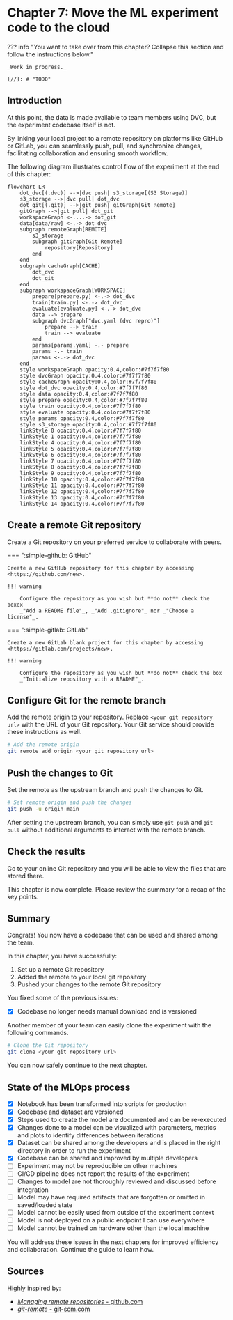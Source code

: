 # Chapter 7: Move the ML experiment code to the cloud

??? info "You want to take over from this chapter? Collapse this section and follow the instructions below."

    _Work in progress._

    [//]: # "TODO"

## Introduction

At this point, the data is made available to team members using DVC, but the
experiment codebase itself is not.

By linking your local project to a remote repository on platforms like GitHub or
GitLab, you can seamlessly push, pull, and synchronize changes, facilitating
collaboration and ensuring smooth workflow.

The following diagram illustrates control flow of the experiment at the end of
this chapter:

```mermaid
flowchart LR
    dot_dvc[(.dvc)] -->|dvc push| s3_storage[(S3 Storage)]
    s3_storage -->|dvc pull| dot_dvc
    dot_git[(.git)] -->|git push| gitGraph[Git Remote]
    gitGraph -->|git pull| dot_git
    workspaceGraph <-....-> dot_git
    data[data/raw] <-.-> dot_dvc
    subgraph remoteGraph[REMOTE]
        s3_storage
        subgraph gitGraph[Git Remote]
            repository[Repository]
        end
    end
    subgraph cacheGraph[CACHE]
        dot_dvc
        dot_git
    end
    subgraph workspaceGraph[WORKSPACE]
        prepare[prepare.py] <-.-> dot_dvc
        train[train.py] <-.-> dot_dvc
        evaluate[evaluate.py] <-.-> dot_dvc
        data --> prepare
        subgraph dvcGraph["dvc.yaml (dvc repro)"]
            prepare --> train
            train --> evaluate
        end
        params[params.yaml] -.- prepare
        params -.- train
        params <-.-> dot_dvc
    end
    style workspaceGraph opacity:0.4,color:#7f7f7f80
    style dvcGraph opacity:0.4,color:#7f7f7f80
    style cacheGraph opacity:0.4,color:#7f7f7f80
    style dot_dvc opacity:0.4,color:#7f7f7f80
    style data opacity:0.4,color:#7f7f7f80
    style prepare opacity:0.4,color:#7f7f7f80
    style train opacity:0.4,color:#7f7f7f80
    style evaluate opacity:0.4,color:#7f7f7f80
    style params opacity:0.4,color:#7f7f7f80
    style s3_storage opacity:0.4,color:#7f7f7f80
    linkStyle 0 opacity:0.4,color:#7f7f7f80
    linkStyle 1 opacity:0.4,color:#7f7f7f80
    linkStyle 4 opacity:0.4,color:#7f7f7f80
    linkStyle 5 opacity:0.4,color:#7f7f7f80
    linkStyle 6 opacity:0.4,color:#7f7f7f80
    linkStyle 7 opacity:0.4,color:#7f7f7f80
    linkStyle 8 opacity:0.4,color:#7f7f7f80
    linkStyle 9 opacity:0.4,color:#7f7f7f80
    linkStyle 10 opacity:0.4,color:#7f7f7f80
    linkStyle 11 opacity:0.4,color:#7f7f7f80
    linkStyle 12 opacity:0.4,color:#7f7f7f80
    linkStyle 13 opacity:0.4,color:#7f7f7f80
    linkStyle 14 opacity:0.4,color:#7f7f7f80
```

## Create a remote Git repository

Create a Git repository on your preferred service to collaborate with peers.

=== ":simple-github: GitHub"

    Create a new GitHub repository for this chapter by accessing
    <https://github.com/new>.

    !!! warning

        Configure the repository as you wish but **do not** check the boxex
        _"Add a README file"_, _"Add .gitignore"_ nor _"Choose a license"_.

=== ":simple-gitlab: GitLab"

    Create a new GitLab blank project for this chapter by accessing
    <https://gitlab.com/projects/new>.

    !!! warning

        Configure the repository as you wish but **do not** check the box
        _"Initialize repository with a README"_.

## Configure Git for the remote branch

Add the remote origin to your repository. Replace `<your git repository url>`
with the URL of your Git repository. Your Git service should provide these
instructions as well.

```sh title="Execute the following command(s) in a terminal"
# Add the remote origin
git remote add origin <your git repository url>
```

## Push the changes to Git

Set the remote as the upstream branch and push the changes to Git.

```sh title="Execute the following command(s) in a terminal"
# Set remote origin and push the changes
git push -u origin main
```

After setting the upstream branch, you can simply use `git push` and `git pull`
without additional arguments to interact with the remote branch.

## Check the results

Go to your online Git repository and you will be able to view the files that are
stored there.

This chapter is now complete. Please review the summary for a recap of the key
points.

## Summary

Congrats! You now have a codebase that can be used and shared among the team.

In this chapter, you have successfully:

1. Set up a remote Git repository
2. Added the remote to your local git repository
3. Pushed your changes to the remote Git repository

You fixed some of the previous issues:

- [x] Codebase no longer needs manual download and is versioned

Another member of your team can easily clone the experiment with the following
commands.

```sh title="Execute the following command(s) in a terminal"
# Clone the Git repository
git clone <your git repository url>
```

You can now safely continue to the next chapter.

## State of the MLOps process

- [x] Notebook has been transformed into scripts for production
- [x] Codebase and dataset are versioned
- [x] Steps used to create the model are documented and can be re-executed
- [x] Changes done to a model can be visualized with parameters, metrics and
      plots to identify differences between iterations
- [x] Dataset can be shared among the developers and is placed in the right
      directory in order to run the experiment
- [x] Codebase can be shared and improved by multiple developers
- [ ] Experiment may not be reproducible on other machines
- [ ] CI/CD pipeline does not report the results of the experiment
- [ ] Changes to model are not thoroughly reviewed and discussed before
      integration
- [ ] Model may have required artifacts that are forgotten or omitted in
      saved/loaded state
- [ ] Model cannot be easily used from outside of the experiment context
- [ ] Model is not deployed on a public endpoint I can use everywhere
- [ ] Model cannot be trained on hardware other than the local machine

You will address these issues in the next chapters for improved efficiency and
collaboration. Continue the guide to learn how.

## Sources

Highly inspired by:

* [_Managing remote repositories_ - github.com](https://docs.github.com/en/get-started/getting-started-with-git/managing-remote-repositories)
* [_git-remote_ - git-scm.com](https://git-scm.com/docs/git-remote)
